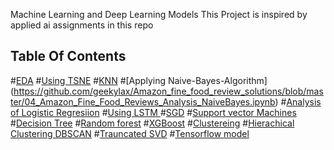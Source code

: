 Machine Learning and Deep Learning Models
This Project is inspired by applied ai assignments in this repo 
## Table Of Contents
 #[EDA](https://github.com/geekylax/Amazon_fine_food_review_solutions/blob/master/EDA.ipynb)
 #[Using TSNE](https://github.com/geekylax/Amazon_fine_food_review_solutions/blob/master/02_Amazon_Fine_Food_Reviews_Analysis_TSNE.ipynb)
 #[KNN](https://github.com/geekylax/Amazon_fine_food_review_solutions/blob/master/03_Amazon_Fine_Food_Reviews_Analysis_KNN.ipynb)
 #[Applying Naive-Bayes-Algorithm]  (https://github.com/geekylax/Amazon_fine_food_review_solutions/blob/master/04_Amazon_Fine_Food_Reviews_Analysis_NaiveBayes.ipynb)
#[Analysis of Logistic Regresiion](https://github.com/geekylax/Amazon_fine_food_review_solutions/blob/master/05_Amazon_Fine_Food_Reviews_Analysis_Logistic_Regression.ipynb)
#[Using LSTM ](https://github.com/geekylax/Amazon_fine_food_review_solutions/blob/master/05_Amazon_Fine_Food_Reviews_Analysis_LSTM.ipynb)
#[SGD](https://github.com/geekylax/Amazon_fine_food_review_solutions/blob/master/06_Implement_SGD.ipynb)
#[Support vector Machines](https://github.com/geekylax/Amazon_fine_food_review_solutions/blob/master/07_Amazon_Fine_Food_Reviews_Analysis_Support_Vector_Machines_.ipynb)
#[Decision Tree](https://github.com/geekylax/Amazon_fine_food_review_solutions/blob/master/08_Amazon_Fine_Food_Reviews_Analysis_Decision_Trees.ipynb)
#[Random forest](https://github.com/geekylax/Amazon_fine_food_review_solutions/blob/master/09_Amazon_Fine_Food_Reviews_Analysis_RF_New_26_Feb.ipynb)
#[XGBoost](https://github.com/geekylax/Amazon_fine_food_review_solutions/blob/master/09_Amazon_Fine_Food_Reviews_Analysis_XGBoost.ipynb)
#[Clustereing](https://github.com/geekylax/Amazon_fine_food_review_solutions/blob/master/10_Amazon_Fine_Food_Reviews_Analysis_Clustering_Kmeans.ipynb)
#[Hierachical Clustering DBSCAN](https://github.com/geekylax/Amazon_fine_food_review_solutions/blob/master/10_Amazon_Fine_Food_Reviews_Analysis_Hierarchical_clustering_%26_DBSCAN.ipynb)
#[Trauncated SVD](https://github.com/geekylax/Amazon_fine_food_review_solutions/blob/master/11_Amazon_Fine_Food_Reviews_Analysis_Truncated_SVD.ipynb)
#[Tensorflow model](https://github.com/geekylax/Amazon_fine_food_review_solutions/blob/master/Different_Architectures_Using_Tensorflow.ipynb)
  

